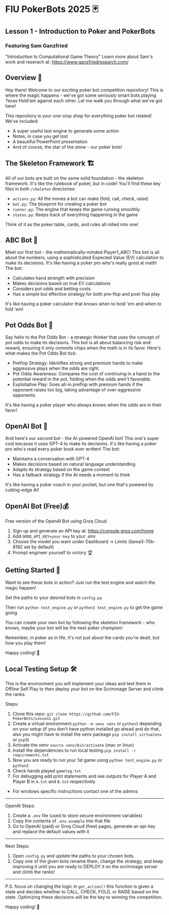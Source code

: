 # FIU PokerBots 2025 🃏
## Lesson 1 - Introduction to Poker and PokerBots 
### Featuring Sam Ganzfried

"Introduction to Computational Game Theory" Learn more about Sam's work and reserach at: https://www.ganzfriedresearch.com/

## Overview 🌟

Hey there! Welcome to our exciting poker bot competition repository! This is where the magic happens - we've got some seriously smart bots playing Texas Hold'em against each other. Let me walk you through what we've got here!

This repository is your one-stop shop for everything poker bot related! We've included:
- A super useful test engine to generate some action
- Notes, in case you get lost
- A beautiful PowerPoint presentation 
- And of course, the star of the show - our poker bots!

## The Skeleton Framework 🏗️

All of our bots are built on the same solid foundation - the skeleton framework. It's like the rulebook of poker, but in code! You'll find these key files in both `/skeleton` directories:
- `actions.py`: All the moves a bot can make (fold, call, check, raise)
- `bot.py`: The blueprint for creating a poker bot
- `runner.py`: The engine that keeps the game running smoothly
- `states.py`: Keeps track of everything happening in the game

Think of it as the poker table, cards, and rules all rolled into one!

## ABC Bot 🤖

Meet our first bot - the mathematically-minded Player1_ABC! This bot is all about the numbers, using a sophisticated Expected Value (EV) calculation to make its decisions. It's like having a poker pro who's really good at math! The bot:
- Calculates hand strength with precision
- Makes decisions based on true EV calculations
- Considers pot odds and betting costs
- Has a simple but effective strategy for both pre-flop and post-flop play

It's like having a poker calculator that knows when to hold 'em and when to fold 'em! 

## Pot Odds Bot 🎲

Say hello to the Pot Odds Bot - a strategic thinker that uses the concept of pot odds to make its decisions. This bot is all about balancing risk and reward, ensuring it only commits chips when the math is in its favor. Here's what makes the Pot Odds Bot tick:
- Preflop Strategy: Identifies strong and premium hands to make aggressive plays when the odds are right.
- Pot Odds Awareness: Compares the cost of continuing in a hand to the potential reward in the pot, folding when the odds aren't favorable.
- Exploitative Play: Goes all-in preflop with premium hands if the opponent raises too big, taking advantage of over-aggressive opponents.

It's like having a poker player who always knows when the odds are in their favor!

## OpenAI Bot 🧠

And here's our second bot - the AI-powered OpenAI bot! This one's super cool because it uses GPT-4 to make its decisions. It's like having a poker pro who's read every poker book ever written! The bot:
- Maintains a conversation with GPT-4
- Makes decisions based on natural language understanding
- Adapts its strategy based on the game context
- Has a fallback strategy if the AI needs a moment to think

It's like having a poker coach in your pocket, but one that's powered by cutting-edge AI! 

## OpenAI Bot (Free)💰

Free version of the OpenAI Bot using Groq Cloud
1. Sign up and generate an API key at: https://console.groq.com/home
2. Add `GROQ_API_KEY=your-key` to your .env
3. Choose the model you want under Dashboard -> Limits (llama3-70b-8192 set by default)
4. Prompt engineer yourself to victory 🏆

## Getting Started 🚀

Want to see these bots in action? Just run the test engine and watch the magic happen! 

Set the paths to your desired bots in `config.py`  

Then run `python test_engine.py` or `python3 test_engine.py` to get the game going 

You can create your own bot by following the skeleton framework - who knows, maybe your bot will be the next poker champion! 

Remember, in poker as in life, it's not just about the cards you're dealt, but how you play them! 

Happy coding! 💫

## Local Testing Setup 🛠️

This is the environment you will implement your ideas and test them in Offline Self Play to then deploy your bot on the Scrimmage Server and climb the ranks.

Steps:
1. Clone this repo: `git clone https://github.com/FIU-PokerBots/Lesson1.git`
2. Create a virtual environment `python -m venv venv` or `python3` depending on your setup (if you don't have python installed go ahead and do that, also you might have to install the venv package `pip install virtualenv` or `pip3`)
3. Activate the venv `source venv/bin/activate` (mac or linux)
4. Install the dependencies to run local testing `pip install -r requirements.txt`
5. Now you are ready to run your 1st game using `python test_engine.py` or `python3`
6. Check hands played `gamelog.txt`
7. For debugging add print statements and see outputs for Player A and Player B in `A.txt` and `B.txt` respectively

- For windows specific instructions contact one of the admins

---

OpenAI Steps:
1. Create a `.env` file (used to store secure environment variables)
2. Copy the contents of `.env.example` into that file
3. Go to OpenAI (paid) or Groq Cloud (free) pages, generate an api-key and replace the default values with it
 
---

Next Steps:
1. Open `config.py` and update the paths to your chosen bots.
2. Copy one of the given bots rename them, change the strategy, and keep improving it until you are ready to DEPLOY it on the scrimmage server and climb the ranks!

---

P.S. focus on changing the logic in `get_action()` this function is given a state and decides whether to CALL, CHECK, FOLD, or RAISE based on the state. Optimizing these decisions will be the key to winning the competition. 

Happy coding! 💫
